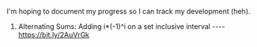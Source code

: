 I'm hoping to document my progress so I can  track my development (heh). 

1) Alternating Sums: Adding i*(-1)^i on a set inclusive interval ---- https://bit.ly/2AuVrGk
	